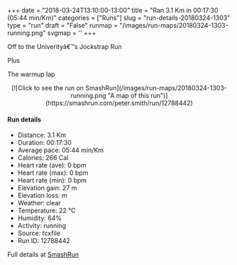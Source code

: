 +++
date = "2018-03-24T13:10:00-13:00"
title = "Ran 3.1 Km in 00:17:30 (05:44 min/Km)"
categories = ["Runs"]
slug = "run-details-20180324-1303"
type = "run"
draft = "False"
runmap = "/images/run-maps/20180324-1303-running.png"
svgmap = '<polyline points="0 52, 0 50, 3 46, 4 46, 6 47, 8 47, 12 48, 13 48, 15 45, 17 44, 18 43, 19 40, 22 36, 23 35, 24 33, 24 33, 29 37, 35 41, 43 45, 46 48, 48 48, 50 49, 52 49, 59 51, 63 56, 65 57, 66 59, 66 60, 67 62, 68 65, 69 65, 69 65, 70 62, 70 61, 76 64, 78 66, 79 66, 82 67, 83 67, 84 66, 86 64, 89 62, 93 60, 95 59, 96 58, 96 57, 99 53, 100 51, 100 49, 96 43, 95 42, 93 42, 90 44, 88 46, 85 48, 84 48, 81 47, 79 47, 75 48, 73 49, 72 51, 71 54, 71 57, 72 58, 75 62, 76 64">'
+++

Off to the Univerityâ€™s Jockstrap Run

Plus

The warmup lap


<!--more-->

<center>
[![Click to see the run on SmashRun](/images/run-maps/20180324-1303-running.png "A map of this run")](https://smashrun.com/peter.smith/run/12788442)
</center>

#### Run details

* Distance: 3.1 Km
* Duration: 00:17:30
* Average pace: 05:44 min/Km
* Calories: 266 Cal
* Heart rate (ave): 0 bpm
* Heart rate (max): 0 bpm
* Heart rate (min): 0 bpm
* Elevation gain: 27 m
* Elevation loss:  m
* Weather: clear
* Temperature: 22 &deg;C
* Humidity: 64%
* Activity: running
* Source: tcxfile
* Run ID: 12788442

Full details at [SmashRun](https://smashrun.com/peter.smith/run/12788442)